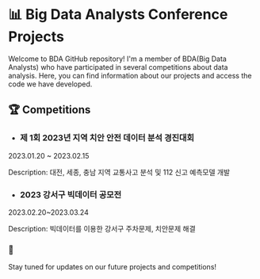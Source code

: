 # 📊 Big Data Analysts Conference Projects
Welcome to BDA GitHub repository! I'm a member of BDA(Big Data Analysts) who have participated in several competitions about data analysis. 
Here, you can find information about our projects and access the code we have developed.

## 🏆 Competitions
- ### 제 1회 2023년 지역 치안 안전 데이터 분석 경진대회
2023.01.20 ~ 2023.02.15

Description: 대전, 세종, 충남 지역 교통사고 분석 및 112 신고 예측모델 개발

- ### 2023 강서구 빅데이터 공모전
2023.02.20~2023.03.24

Description: 빅데이터를 이용한 강서구 주차문제, 치안문제 해결


### 👋
Stay tuned for updates on our future projects and competitions! 
